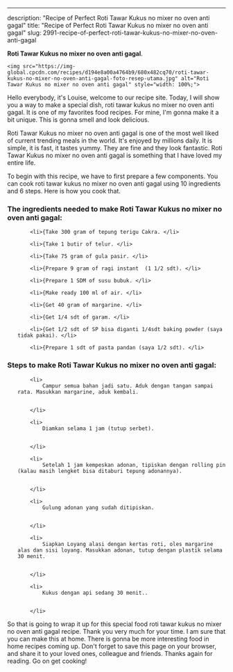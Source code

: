 ---
description: "Recipe of Perfect Roti Tawar Kukus no mixer no oven anti gagal"
title: "Recipe of Perfect Roti Tawar Kukus no mixer no oven anti gagal"
slug: 2991-recipe-of-perfect-roti-tawar-kukus-no-mixer-no-oven-anti-gagal

<p>
	<strong>Roti Tawar Kukus no mixer no oven anti gagal</strong>. 
	
</p>
<p>
	
	<img src="https://img-global.cpcdn.com/recipes/d194e8a00a4764b9/680x482cq70/roti-tawar-kukus-no-mixer-no-oven-anti-gagal-foto-resep-utama.jpg" alt="Roti Tawar Kukus no mixer no oven anti gagal" style="width: 100%;">
	
	
</p>
<p>
	Hello everybody, it's Louise, welcome to our recipe site. Today, I will show you a way to make a special dish, roti tawar kukus no mixer no oven anti gagal. It is one of my favorites food recipes. For mine, I'm gonna make it a bit unique. This is gonna smell and look delicious.
</p>
	
<p>
	Roti Tawar Kukus no mixer no oven anti gagal is one of the most well liked of current trending meals in the world. It's enjoyed by millions daily. It is simple, it is fast, it tastes yummy. They are fine and they look fantastic. Roti Tawar Kukus no mixer no oven anti gagal is something that I have loved my entire life.
</p>
<p>
	
</p>

<p>
To begin with this recipe, we have to first prepare a few components. You can cook roti tawar kukus no mixer no oven anti gagal using 10 ingredients and 6 steps. Here is how you cook that.
</p>

<h3>The ingredients needed to make Roti Tawar Kukus no mixer no oven anti gagal:</h3>

<ol>
	
		<li>{Take 300 gram of tepung terigu Cakra. </li>
	
		<li>{Take 1 butir of telur. </li>
	
		<li>{Take 75 gram of gula pasir. </li>
	
		<li>{Prepare 9 gram of ragi instant  (1 1/2 sdt). </li>
	
		<li>{Prepare 1 SDM of susu bubuk. </li>
	
		<li>{Make ready 100 ml of air. </li>
	
		<li>{Get 40 gram of margarine. </li>
	
		<li>{Get 1/4 sdt of garam. </li>
	
		<li>{Get 1/2 sdt of SP bisa diganti 1/4sdt baking powder (saya tidak pakai). </li>
	
		<li>{Prepare 1 sdt of pasta pandan (saya 1/2 sdt). </li>
	
</ol>
<p>
	
</p>

<h3>Steps to make Roti Tawar Kukus no mixer no oven anti gagal:</h3>

<ol>
	
		<li>
			Campur semua bahan jadi satu. Aduk dengan tangan sampai rata. Masukkan margarine, aduk kembali.
			
			
		</li>
	
		<li>
			Diamkan selama 1 jam (tutup serbet).
			
			
		</li>
	
		<li>
			Setelah 1 jam kempeskan adonan, tipiskan dengan rolling pin (kalau masih lengket bisa ditaburi tepung adonannya).
			
			
		</li>
	
		<li>
			Gulung adonan yang sudah ditipiskan.
			
			
		</li>
	
		<li>
			Siapkan Loyang alasi dengan kertas roti, oles margarine alas dan sisi loyang. Masukkan adonan, tutup dengan plastik selama 30 menit.
			
			
		</li>
	
		<li>
			Kukus dengan api sedang 30 menit..
			
			
		</li>
	
</ol>

<p>
	
</p>

<p>
	So that is going to wrap it up for this special food roti tawar kukus no mixer no oven anti gagal recipe. Thank you very much for your time. I am sure that you can make this at home. There is gonna be more interesting food in home recipes coming up. Don't forget to save this page on your browser, and share it to your loved ones, colleague and friends. Thanks again for reading. Go on get cooking!
</p>
